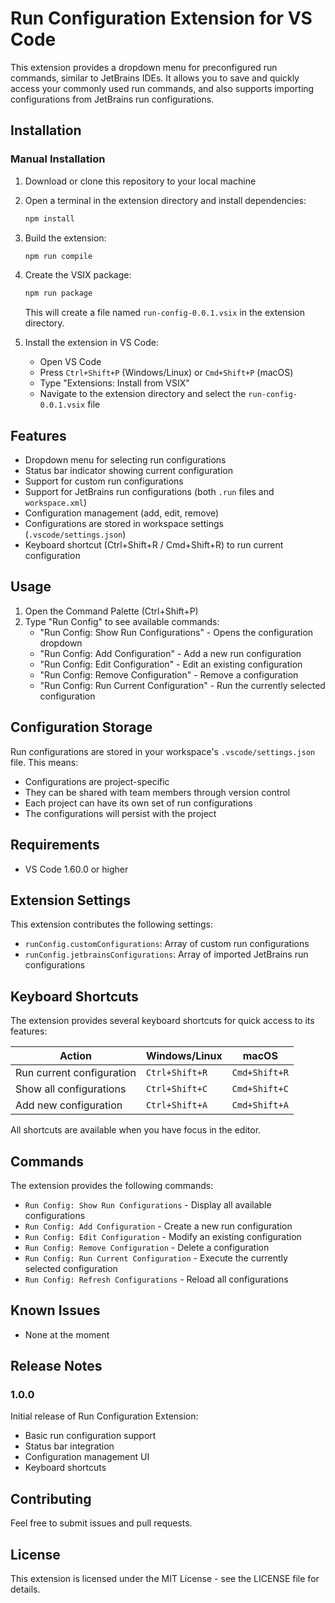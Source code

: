# Run Configuration Extension for VS Code

This extension provides a dropdown menu for preconfigured run commands, similar to JetBrains IDEs. It allows you to save and quickly access your commonly used run commands, and also supports importing configurations from JetBrains run configurations.

## Installation

### Manual Installation

1. Download or clone this repository to your local machine

2. Open a terminal in the extension directory and install dependencies:

   ```bash
   npm install
   ```

3. Build the extension:

   ```bash
   npm run compile
   ```

4. Create the VSIX package:

   ```bash
   npm run package
   ```

   This will create a file named `run-config-0.0.1.vsix` in the extension directory.

5. Install the extension in VS Code:
   - Open VS Code
   - Press `Ctrl+Shift+P` (Windows/Linux) or `Cmd+Shift+P` (macOS)
   - Type "Extensions: Install from VSIX"
   - Navigate to the extension directory and select the `run-config-0.0.1.vsix` file

## Features

- Dropdown menu for selecting run configurations
- Status bar indicator showing current configuration
- Support for custom run configurations
- Support for JetBrains run configurations (both `.run` files and `workspace.xml`)
- Configuration management (add, edit, remove)
- Configurations are stored in workspace settings (`.vscode/settings.json`)
- Keyboard shortcut (Ctrl+Shift+R / Cmd+Shift+R) to run current configuration

## Usage

1. Open the Command Palette (Ctrl+Shift+P)
2. Type "Run Config" to see available commands:
   - "Run Config: Show Run Configurations" - Opens the configuration dropdown
   - "Run Config: Add Configuration" - Add a new run configuration
   - "Run Config: Edit Configuration" - Edit an existing configuration
   - "Run Config: Remove Configuration" - Remove a configuration
   - "Run Config: Run Current Configuration" - Run the currently selected configuration

## Configuration Storage

Run configurations are stored in your workspace's `.vscode/settings.json` file. This means:

- Configurations are project-specific
- They can be shared with team members through version control
- Each project can have its own set of run configurations
- The configurations will persist with the project

## Requirements

- VS Code 1.60.0 or higher

## Extension Settings

This extension contributes the following settings:

- `runConfig.customConfigurations`: Array of custom run configurations
- `runConfig.jetbrainsConfigurations`: Array of imported JetBrains run configurations

## Keyboard Shortcuts

The extension provides several keyboard shortcuts for quick access to its features:

| Action | Windows/Linux | macOS |
|--------|--------------|-------|
| Run current configuration | `Ctrl+Shift+R` | `Cmd+Shift+R` |
| Show all configurations | `Ctrl+Shift+C` | `Cmd+Shift+C` |
| Add new configuration | `Ctrl+Shift+A` | `Cmd+Shift+A` |

All shortcuts are available when you have focus in the editor.

## Commands

The extension provides the following commands:

- `Run Config: Show Run Configurations` - Display all available configurations
- `Run Config: Add Configuration` - Create a new run configuration
- `Run Config: Edit Configuration` - Modify an existing configuration
- `Run Config: Remove Configuration` - Delete a configuration
- `Run Config: Run Current Configuration` - Execute the currently selected configuration
- `Run Config: Refresh Configurations` - Reload all configurations

## Known Issues

- None at the moment

## Release Notes

### 1.0.0

Initial release of Run Configuration Extension:

- Basic run configuration support
- Status bar integration
- Configuration management UI
- Keyboard shortcuts

## Contributing

Feel free to submit issues and pull requests.

## License

This extension is licensed under the MIT License - see the LICENSE file for details.
